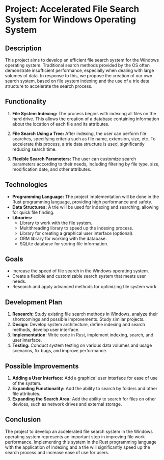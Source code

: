 # Project: Accelerated File Search System for Windows Operating System

## Description
This project aims to develop an efficient file search system for the Windows operating system. Traditional search methods provided by the OS often demonstrate insufficient performance, especially when dealing with large volumes of data. In response to this, we propose the creation of our own search system, based on file system indexing and the use of a trie data structure to accelerate the search process.

## Functionality
1. **File System Indexing:** The process begins with indexing all files on the hard drive. This allows the creation of a database containing information about the location of each file and its attributes.

2. **File Search Using a Tree:** After indexing, the user can perform file searches, specifying criteria such as file name, extension, size, etc. To accelerate this process, a trie data structure is used, significantly reducing search time.

3. **Flexible Search Parameters:** The user can customize search parameters according to their needs, including filtering by file type, size, modification date, and other attributes.

## Technologies
- **Programming Language:** The project implementation will be done in the Rust programming language, providing high performance and safety.
- **Data Structures:** A trie will be used for indexing and searching, allowing for quick file finding.
- **Libraries:** 
    - Library to work with the file system.
    - Multithreading library to speed up the indexing process.
    - Library for creating a graphical user interface (optional).
    - ORM library for working with the database.
    - SQLite database for storing file information.

## Goals
- Increase the speed of file search in the Windows operating system.
- Create a flexible and customizable search system that meets user needs.
- Research and apply advanced methods for optimizing file system work.

## Development Plan
1. **Research:** Study existing file search methods in Windows, analyze their shortcomings and possible improvements. Study similar projects.
2. **Design:** Develop system architecture, define indexing and search methods, develop user interface.
3. **Implementation:** Write code in Rust, implement indexing, search, and user interface.
4. **Testing:** Conduct system testing on various data volumes and usage scenarios, fix bugs, and improve performance.

## Possible Improvements

1. **Adding a User Interface:** Add a graphical user interface for ease of use of the system.
2. **Expanding Functionality:** Add the ability to search by folders and other file attributes.
3. **Expanding the Search Area:** Add the ability to search for files on other devices, such as network drives and external storage.

## Conclusion
The project to develop an accelerated file search system in the Windows operating system represents an important step in improving file work performance. Implementing this system in the Rust programming language with the application of indexing and a trie will significantly speed up the search process and increase ease of use for users.